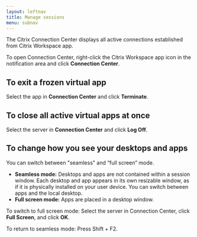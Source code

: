 ```yaml
---
layout: leftnav
title: Manage sessions
menu: subnav
---
```


The Citrix Connection Center displays all active connections established from Citrix Workspace app.

To open Connection Center, right-click the Citrix Workspace app icon in the notification area and click **Connection Center**.

## To exit a frozen virtual app

Select the app in **Connection Center** and click **Terminate**.

## To close all active virtual apps at once

Select the server in **Connection Center** and click **Log Off**.

## To change how you see your desktops and apps

You can switch between "seamless" and “full screen” mode.

*  **Seamless mode:** Desktops and apps are not contained within a session window. Each desktop and app appears in its own resizable window, as if it is physically installed on your user device. You can switch between apps and the local desktop.
*  **Full screen mode:** Apps are placed in a desktop window.

To switch to full screen mode: Select the server in Connection Center, click **Full Screen**, and click **OK**.

To return to seamless mode: Press Shift + F2.
